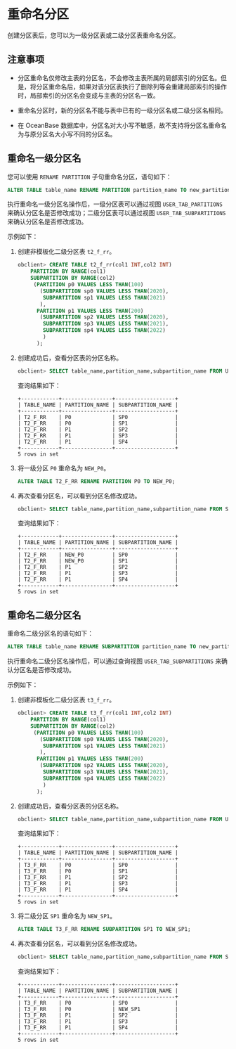 # 重命名分区

创建分区表后，您可以为一级分区表或二级分区表重命名分区。

## 注意事项

* 分区重命名仅修改主表的分区名，不会修改主表所属的局部索引的分区名。但是，将分区重命名后，如果对该分区表执行了删除列等会重建局部索引的操作时，局部索引的分区名会变成与主表的分区名一致。

* 重命名分区时，新的分区名不能与表中已有的一级分区名或二级分区名相同。

* 在 OceanBase 数据库中，分区名对大小写不敏感，故不支持将分区名重命名为与原分区名大小写不同的分区名。

## 重命名一级分区名

您可以使用 `RENAME PARTITION` 子句重命名分区，语句如下：

```sql
ALTER TABLE table_name RENAME PARTITION partition_name TO new_partition_name;
```

执行重命名一级分区名操作后，一级分区表可以通过视图 `USER_TAB_PARTITIONS` 来确认分区名是否修改成功；二级分区表可以通过视图 `USER_TAB_SUBPARTITIONS` 来确认分区名是否修改成功。

示例如下：

1. 创建非模板化二级分区表 `t2_f_rr`。

   ```sql
   obclient> CREATE TABLE t2_f_rr(col1 INT,col2 INT)
       PARTITION BY RANGE(col1)
       SUBPARTITION BY RANGE(col2)
        (PARTITION p0 VALUES LESS THAN(100)
          (SUBPARTITION sp0 VALUES LESS THAN(2020),
           SUBPARTITION sp1 VALUES LESS THAN(2021)
          ),
         PARTITION p1 VALUES LESS THAN(200)
          (SUBPARTITION sp2 VALUES LESS THAN(2020),
           SUBPARTITION sp3 VALUES LESS THAN(2021),
           SUBPARTITION sp4 VALUES LESS THAN(2022)
           )
         );
   ```

2. 创建成功后，查看分区表的分区名称。

   ```sql
   obclient> SELECT table_name,partition_name,subpartition_name FROM USER_TAB_SUBPARTITIONS WHERE table_name = 'T2_F_RR';
   ```

   查询结果如下：

   ```shell
   +------------+----------------+-------------------+
   | TABLE_NAME | PARTITION_NAME | SUBPARTITION_NAME |
   +------------+----------------+-------------------+
   | T2_F_RR    | P0             | SP0               |
   | T2_F_RR    | P0             | SP1               |
   | T2_F_RR    | P1             | SP2               |
   | T2_F_RR    | P1             | SP3               |
   | T2_F_RR    | P1             | SP4               |
   +------------+----------------+-------------------+
   5 rows in set
   ```

3. 将一级分区 `P0` 重命名为 `NEW_P0`。

   ```sql
   ALTER TABLE T2_F_RR RENAME PARTITION P0 TO NEW_P0;
   ```

4. 再次查看分区名，可以看到分区名修改成功。

   ```sql
   obclient> SELECT table_name,partition_name,subpartition_name FROM SYS.USER_TAB_SUBPARTITIONS WHERE table_name = 'T2_F_RR';
   ```

   查询结果如下：

   ```shell
   +------------+----------------+-------------------+
   | TABLE_NAME | PARTITION_NAME | SUBPARTITION_NAME |
   +------------+----------------+-------------------+
   | T2_F_RR    | NEW_P0         | SP0               |
   | T2_F_RR    | NEW_P0         | SP1               |
   | T2_F_RR    | P1             | SP2               |
   | T2_F_RR    | P1             | SP3               |
   | T2_F_RR    | P1             | SP4               |
   +------------+----------------+-------------------+
   5 rows in set
   ```

## 重命名二级分区名

重命名二级分区名的语句如下：

```sql
ALTER TABLE table_name RENAME SUBPARTITION partition_name TO new_partition_name;
```

执行重命名二级分区名操作后，可以通过查询视图 `USER_TAB_SUBPARTITIONS` 来确认分区名是否修改成功。

示例如下：

1. 创建非模板化二级分区表 `t3_f_rr`。

   ```sql
   obclient> CREATE TABLE t3_f_rr(col1 INT,col2 INT)
       PARTITION BY RANGE(col1)
       SUBPARTITION BY RANGE(col2)
        (PARTITION p0 VALUES LESS THAN(100)
          (SUBPARTITION sp0 VALUES LESS THAN(2020),
           SUBPARTITION sp1 VALUES LESS THAN(2021)
          ),
         PARTITION p1 VALUES LESS THAN(200)
          (SUBPARTITION sp2 VALUES LESS THAN(2020),
           SUBPARTITION sp3 VALUES LESS THAN(2021),
           SUBPARTITION sp4 VALUES LESS THAN(2022)
           )
         );
   ```

2. 创建成功后，查看分区表的分区名称。

   ```sql
   obclient> SELECT table_name,partition_name,subpartition_name FROM USER_TAB_SUBPARTITIONS WHERE table_name = 'T3_F_RR';
   ```

   查询结果如下：

   ```shell
   +------------+----------------+-------------------+
   | TABLE_NAME | PARTITION_NAME | SUBPARTITION_NAME |
   +------------+----------------+-------------------+
   | T3_F_RR    | P0             | SP0               |
   | T3_F_RR    | P0             | SP1               |
   | T3_F_RR    | P1             | SP2               |
   | T3_F_RR    | P1             | SP3               |
   | T3_F_RR    | P1             | SP4               |
   +------------+----------------+-------------------+
   5 rows in set
   ```

3. 将二级分区 `SP1` 重命名为 `NEW_SP1`。

   ```sql
   ALTER TABLE T3_F_RR RENAME SUBPARTITION SP1 TO NEW_SP1;
   ```

4. 再次查看分区名，可以看到分区名修改成功。

   ```sql
   obclient> SELECT table_name,partition_name,subpartition_name FROM SYS.USER_TAB_SUBPARTITIONS WHERE table_name = 'T3_F_RR';
   ```

   查询结果如下：

   ```shell
   +------------+----------------+-------------------+
   | TABLE_NAME | PARTITION_NAME | SUBPARTITION_NAME |
   +------------+----------------+-------------------+
   | T3_F_RR    | P0             | SP0               |
   | T3_F_RR    | P0             | NEW_SP1           |
   | T3_F_RR    | P1             | SP2               |
   | T3_F_RR    | P1             | SP3               |
   | T3_F_RR    | P1             | SP4               |
   +------------+----------------+-------------------+
   5 rows in set
   ```
